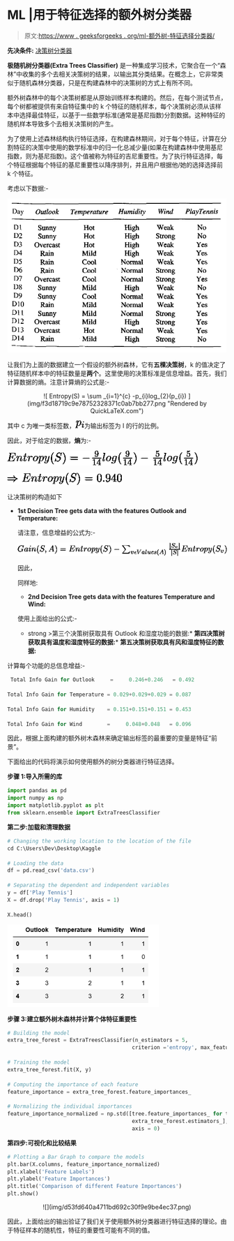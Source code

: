 # ML |用于特征选择的额外树分类器

> 原文:[https://www . geeksforgeeks . org/ml-额外树-特征选择分类器/](https://www.geeksforgeeks.org/ml-extra-tree-classifier-for-feature-selection/)

**先决条件:** [决策树分类器](https://www.geeksforgeeks.org/decision-tree-introduction-example/)

**极随机树分类器(Extra Trees Classifier)** 是一种集成学习技术，它聚合在一个“森林”中收集的多个去相关决策树的结果，以输出其分类结果。在概念上，它非常类似于随机森林分类器，只是在构建森林中的决策树的方式上有所不同。

额外树森林中的每个决策树都是从原始训练样本构建的。然后，在每个测试节点，每个树都被提供有来自特征集中的 k 个特征的随机样本，每个决策树必须从该样本中选择最佳特征，以基于一些数学标准(通常是基尼指数)分割数据。这种特征的随机样本导致多个去相关决策树的产生。

为了使用上述森林结构执行特征选择，在构建森林期间，对于每个特征，计算在分割特征的决策中使用的数学标准中的归一化总减少量(如果在构建森林中使用基尼指数，则为基尼指数)。这个值被称为特征的吉尼重要性。为了执行特征选择，每个特征根据每个特征的基尼重要性以降序排列，并且用户根据他/她的选择选择前 k 个特征。

考虑以下数据:-

![](img/2675d4a8ccac1a9547baef96bc7b47ea.png)

让我们为上面的数据建立一个假设的额外树森林，它有**五棵决策树**，k 的值决定了特征随机样本中的特征数量是**两个**。这里使用的决策标准是信息增益。首先，我们计算数据的熵。注意计算熵的公式是:-

<center>![ Entropy(S) = \sum _{i=1}^{c} -p_{i}log_{2}(p_{i}) ](img/f3d18719c9e78752328371c0ab7bb277.png "Rendered by QuickLaTeX.com")</center>

其中 c 为唯一类标签数，![p_{i}](img/33b096e3aeb7e2c59af4153237afd4aa.png "Rendered by QuickLaTeX.com")为输出标签为 I 的行的比例。

因此，对于给定的数据，**熵**为:-

![Entropy(S) = -\frac{9}{14}log(\frac{9}{14})-\frac{5}{14}log(\frac{5}{14})](img/c317f8c20897813fe5c57ab308b71151.png "Rendered by QuickLaTeX.com")

![\Rightarrow Entropy(S) = 0.940](img/0ac417632680e4fd4f1a2abae2a421bb.png "Rendered by QuickLaTeX.com")

让决策树的构造如下

*   **1st Decision Tree gets data with the features Outlook and Temperature:**

    请注意，信息增益的公式为:-

    ![Gain(S, A) = Entropy(S) - \sum _{v\epsilon Values(A)} \frac{|S_{v}|}{|S|}Entropy(S_{v})](img/9ba5918076f437fe9448af9196257ce9.png "Rendered by QuickLaTeX.com")

    因此，

    同样地:

    *   **2nd Decision Tree gets data with the features Temperature and Wind:**

    使用上面给出的公式:-

    *   strong >第三个决策树获取具有 Outlook 和湿度功能的数据:*   **第四决策树获取具有温度和湿度特征的数据:***   **第五决策树获取具有风和湿度特征的数据:**

计算每个功能的总信息增益:-

```py
 Total Info Gain for Outlook     =     0.246+0.246   = 0.492

Total Info Gain for Temperature = 0.029+0.029+0.029 = 0.087

Total Info Gain for Humidity    = 0.151+0.151+0.151 = 0.453

Total Info Gain for Wind        =     0.048+0.048   = 0.096 

```

因此，根据上面构建的额外树木森林来确定输出标签的最重要的变量是特征“前景”。

下面给出的代码将演示如何使用额外的树分类器进行特征选择。

**步骤 1:导入所需的库**

```py
import pandas as pd
import numpy as np
import matplotlib.pyplot as plt
from sklearn.ensemble import ExtraTreesClassifier
```

**第二步:加载和清理数据**

```py
# Changing the working location to the location of the file
cd C:\Users\Dev\Desktop\Kaggle

# Loading the data
df = pd.read_csv('data.csv')

# Separating the dependent and independent variables
y = df['Play Tennis']
X = df.drop('Play Tennis', axis = 1)

X.head()
```

![](img/66fc4f495e81c410601a5e8c95ae9aae.png)

**步骤 3:建立额外树木森林并计算个体特征重要性**

```py
# Building the model
extra_tree_forest = ExtraTreesClassifier(n_estimators = 5,
                                        criterion ='entropy', max_features = 2)

# Training the model
extra_tree_forest.fit(X, y)

# Computing the importance of each feature
feature_importance = extra_tree_forest.feature_importances_

# Normalizing the individual importances
feature_importance_normalized = np.std([tree.feature_importances_ for tree in 
                                        extra_tree_forest.estimators_],
                                        axis = 0)
```

**第四步:可视化和比较结果**

```py
# Plotting a Bar Graph to compare the models
plt.bar(X.columns, feature_importance_normalized)
plt.xlabel('Feature Labels')
plt.ylabel('Feature Importances')
plt.title('Comparison of different Feature Importances')
plt.show()
```

<center>![](img/d53fd640a4711bd692c30f9e9be4ec37.png)</center>

因此，上面给出的输出验证了我们关于使用额外树分类器进行特征选择的理论。由于特征样本的随机性，特征的重要性可能有不同的值。